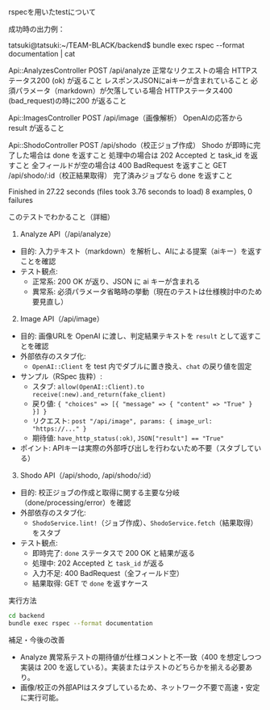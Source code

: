 rspecを用いたtestについて

成功時の出力例：

tatsuki@tatsuki:~/TEAM-BLACK/backend$ bundle exec rspec --format documentation | cat

Api::AnalyzesController
  POST /api/analyze
    正常なリクエストの場合
      HTTPステータス200 (ok) が返ること
      レスポンスJSONにaiキーが含まれていること
    必須パラメータ（markdown）が欠落している場合
      HTTPステータス400 (bad_request)の時に200 が返ること

Api::ImagesController
  POST /api/image（画像解析）
    OpenAIの応答から result が返ること

Api::ShodoController
  POST /api/shodo（校正ジョブ作成）
    Shodo が即時に完了した場合は done を返すこと
    処理中の場合は 202 Accepted と task_id を返すこと
    全フィールドが空の場合は 400 BadRequest を返すこと
  GET /api/shodo/:id（校正結果取得）
    完了済みジョブなら done を返すこと

Finished in 27.22 seconds (files took 3.76 seconds to load)
8 examples, 0 failures

このテストでわかること（詳細）

1) Analyze API（/api/analyze）
- 目的: 入力テキスト（markdown）を解析し、AIによる提案（aiキー）を返すことを確認
- テスト観点:
  - 正常系: 200 OK が返り、JSON に ai キーが含まれる
  - 異常系: 必須パラメータ省略時の挙動（現在のテストは仕様検討中のため要見直し）

2) Image API（/api/image）
- 目的: 画像URLを OpenAI に渡し、判定結果テキストを `result` として返すことを確認
- 外部依存のスタブ化:
  - `OpenAI::Client` を test 内でダブルに置き換え、`chat` の戻り値を固定
- サンプル（RSpec 抜粋）:
  - スタブ: `allow(OpenAI::Client).to receive(:new).and_return(fake_client)`
  - 戻り値: `{ "choices" => [{ "message" => { "content" => "True" } }] }`
  - リクエスト: `post "/api/image", params: { image_url: "https://..." }`
  - 期待値: `have_http_status(:ok)`, `JSON["result"] == "True"`
- ポイント: APIキーは実際の外部呼び出しを行わないため不要（スタブしている）

3) Shodo API（/api/shodo, /api/shodo/:id）
- 目的: 校正ジョブの作成と取得に関する主要な分岐（done/processing/error）を確認
- 外部依存のスタブ化:
  - `ShodoService.lint!`（ジョブ作成）、`ShodoService.fetch`（結果取得）をスタブ
- テスト観点:
  - 即時完了: `done` ステータスで 200 OK と結果が返る
  - 処理中: 202 Accepted と `task_id` が返る
  - 入力不足: 400 BadRequest（全フィールド空）
  - 結果取得: GET で `done` を返すケース

実行方法
```bash
cd backend
bundle exec rspec --format documentation
```

補足・今後の改善
- Analyze 異常系テストの期待値が仕様コメントと不一致（400 を想定しつつ実装は 200 を返している）。実装またはテストのどちらかを揃える必要あり。
- 画像/校正の外部APIはスタブしているため、ネットワーク不要で高速・安定に実行可能。